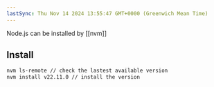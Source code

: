 ```yaml
---
lastSync: Thu Nov 14 2024 13:55:47 GMT+0000 (Greenwich Mean Time)
---
```

Node.js can be installed by [[nvm]]

## Install
``` bash
nvm ls-remote // check the lastest available version
nvm install v22.11.0 // install the version
```